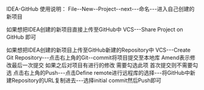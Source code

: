 IDEA-GitHub 使用说明： File--New--Project--next---命名---进入自己创建的新项目

如果想把IDEA创建的新项目直接上传至GitHub中  VCS---Share Project on GitHub   即可

如果想把IDEA创建的新项目上传至GitHub新建的Repository中  VCS---Create Git Repository---点击右上角的Git--commit将项目提交至本地库
Amend表示修改最后一次提交 如果之后对项目有进行的修改 需要勾选此项 首次提交则不需要勾选
点击右上角的Push---点击Define remote进行远程库的选择---将GitHub中新建Repository的URL复制进去---选择initial commit然后Push即可
